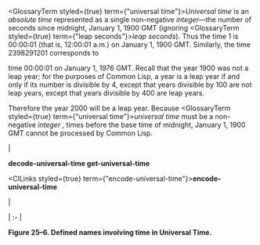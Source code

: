  



<GlossaryTerm styled={true} term={"universal time"}><i>Universal time</i></GlossaryTerm> is an *absolute time* represented as a single non-negative *integer*—the number of seconds since midnight, January 1, 1900 GMT (ignoring <GlossaryTerm styled={true} term={"leap seconds"}><i>leap seconds</i></GlossaryTerm>). Thus the time 1 is 00:00:01 (that is, 12:00:01 a.m.) on January 1, 1900 GMT. Similarly, the time 2398291201 corresponds to 



time 00:00:01 on January 1, 1976 GMT. Recall that the year 1900 was not a leap year; for the purposes of Common Lisp, a year is a leap year if and only if its number is divisible by 4, except that years divisible by 100 are not leap years, except that years divisible by 400 are leap years. 







 



 



Therefore the year 2000 will be a leap year. Because <GlossaryTerm styled={true} term={"universal time"}><i>universal time</i></GlossaryTerm> must be a non-negative *integer* , times before the base time of midnight, January 1, 1900 GMT cannot be processed by Common Lisp. 



|<p>**decode-universal-time get-universal-time** </p><p><ClLinks styled={true} term={"encode-universal-time"}><b>encode-universal-time</b></ClLinks></p>|

| :- |





**Figure 25–6. Defined names involving time in Universal Time.** 



